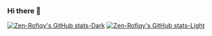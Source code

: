### Hi there 👋

[![Zen-Rofiqy's GitHub stats-Dark](https://github-readme-stats.vercel.app/api?username=Zen-Rofiqy\&show_icons=true\&theme=dark#gh-dark-mode-only)](https://github.com/Zen-Rofiqy/github-readme-stats#responsive-card-theme#gh-dark-mode-only)
[![Zen-Rofiqy's GitHub stats-Light](https://github-readme-stats.vercel.app/api?username=Zen-Rofiqy\&show_icons=true\&theme=default#gh-light-mode-only)](https://github.com/Zen-Rofiqy/github-readme-stats#responsive-card-theme#gh-light-mode-only)



<!--
**Zen-Rofiqy/Zen-Rofiqy** is a ✨ _special_ ✨ repository because its `README.md` (this file) appears on your GitHub profile.

Here are some ideas to get you started:

- 🔭 I’m currently working on ...
- 🌱 I’m currently learning ...
- 👯 I’m looking to collaborate on ...
- 🤔 I’m looking for help with ...
- 💬 Ask me about ...
- 📫 How to reach me: ...
- 😄 Pronouns: ...
- ⚡ Fun fact: ...
-->
